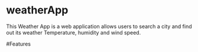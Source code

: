 # weatherApp

This Weather App is a web application allows users to search a city and find out its weather Temperature, humidity and wind speed.

#Features



